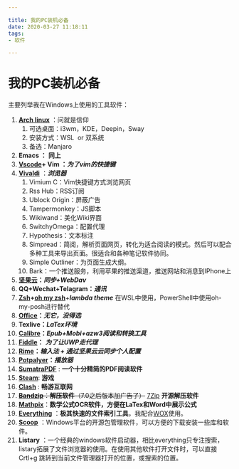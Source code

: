 ```yaml
---

title: 我的PC装机必备
date: 2020-03-27 11:18:11
tags: 
- 软件 

---
```

# 我的PC装机必备

主要列举我在Windows上使用的工具软件：

1. [**Arch linux**](https://www.archlinux.org/download/) ：问就是信仰
	1. 可选桌面：i3wm，KDE，Deepin，Sway
	2. 安装方式：WSL  or 双系统
	3. 备选：Manjaro
2. **Emacs ：**  **同上** 
2. [**Vscode**](http://code.visualstudio.com)**+ Vim ：**_**为了vim的快捷键**_
2. [**Vivaldi**](https://vivaldi.com/zh-hans/) ：***浏览器***
	1. Vimium C：Vim快捷键方式浏览网页
	2. Rss Hub：RSS订阅
	3. Ublock Origin：屏蔽广告
	4. Tampermonkey：JS脚本
	5. Wikiwand：美化Wiki界面
	6. SwitchyOmega：配置代理
	7. Hypothesis：文本标注
	8. Simpread：简阅，解析页面网页，转化为适合阅读的模式。然后可以配合多种工具来导出页面。很适合和各种笔记软件协同。
	9. Simple Outliner：为页面生成大纲。
	10. Bark：一个推送服务，利用苹果的推送渠道，推送网站和消息到IPhone上
5. [**坚果云**](http://www.jianguoyun.com)**：**_**同步+WebDav**_
5. **QQ+Wechat+Telagram：**_**通讯**_
5. [**Zsh**](http://www.zsh.org)**+**[**oh my zsh**](https://github.com/ohmyzsh/ohmyzsh/wiki)+***lambda theme*** 在WSL中使用，PowerShell中使用oh-my-posh进行替代
5. [**Office**](https://otp.landian.vip/zh-cn/)**：**_**无它，没得选**_
5. **Texlive：**_**LaTex环境**_
5. [**Calibre**](calibre-ebook.com)**：**_**Epub+Mobi+azw3阅读和转换工具**_
5. [**Fiddle**](http://www.telerik.com/download/fiddler)**：** _**为了让UWP走代理**_
5. [**Rime**](https://rime.im)**：**_**输入法 + 通过坚果云云同步个人配置**_
5. [**Potpalyer**](http://potplayer.daum.net)**：**_**播放器**_
5. [**SumatraPDF**](https://www.sumatrapdfreader.org/free-pdf-reader.html) : **一个十分精简的PDF阅读软件**
5. [**Steam**](http://store.steampowered.com): **游戏**
5. [**Clash**](https://github.com/Fndroid/clash_for_windows_pkg) : **畅游互联网**
5. ~~[**Bandzip**](https://en.bandisoft.com/bandizip/)：**解压软件**（7.0之后版本加广告了）~~ [7Zip](https://www.7-zip.org) **开源解压软件**
18. **[Mathpix](https://mathpix.com)**：**数学公式OCR软件，方便在LaTex和Word中展示公式** 
19. **[Everything](https://www.7-zip.org)** ：**极其快速的文件索引工具**，我配合[WOX](http://www.wox.one)使用。
20. **[Scoop](https://scoop.sh)** ：Windows平台的开源包管理软件，可以方便的下载安装一些库和软件。
21. **Listary** ：一个经典的windows软件启动器，相比everything只专注搜索，listary拓展了文件浏览器的使用。在使用其他软件打开文件时，可以直接Crtl+g 跳转到当前文件管理器打开的位置，或搜索的位置。
